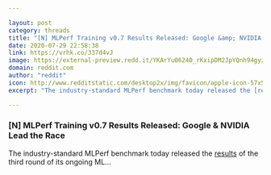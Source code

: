 ```yaml
---

layout: post
category: threads
title: "[N] MLPerf Training v0.7 Results Released: Google &amp; NVIDIA Lead the Race"
date: 2020-07-29 22:58:38
link: https://vrhk.co/337d4vJ
image: https://external-preview.redd.it/YKArYu06240_rKxipDM2JpYQnh94gyzYYWySJcWedQs.jpg?width=700&height=366.492146597&auto=webp&crop=700:366.492146597,smart&s=1fd9a34f08207a03a0a8f7f21f33e2d456562004
domain: reddit.com
author: "reddit"
icon: http://www.redditstatic.com/desktop2x/img/favicon/apple-icon-57x57.png
excerpt: "The industry-standard MLPerf benchmark today released the [results](<https://mlperf.org/training-results-0-7>) of the third round of its ongoing ML..."

---
```


### [N] MLPerf Training v0.7 Results Released: Google &amp; NVIDIA Lead the Race

The industry-standard MLPerf benchmark today released the [results](<https://mlperf.org/training-results-0-7>) of the third round of its ongoing ML...